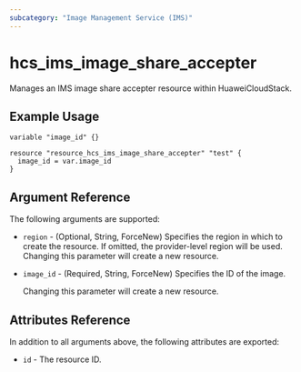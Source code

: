 ```yaml
---
subcategory: "Image Management Service (IMS)"
---
```


# hcs_ims_image_share_accepter

Manages an IMS image share accepter resource within HuaweiCloudStack.

## Example Usage

```hcl
variable "image_id" {}

resource "resource_hcs_ims_image_share_accepter" "test" {
  image_id = var.image_id
}
```

## Argument Reference

The following arguments are supported:

* `region` - (Optional, String, ForceNew) Specifies the region in which to create the resource.
  If omitted, the provider-level region will be used. Changing this parameter will create a new resource.

* `image_id` - (Required, String, ForceNew) Specifies the ID of the image.

  Changing this parameter will create a new resource.

## Attributes Reference

In addition to all arguments above, the following attributes are exported:

* `id` - The resource ID.
